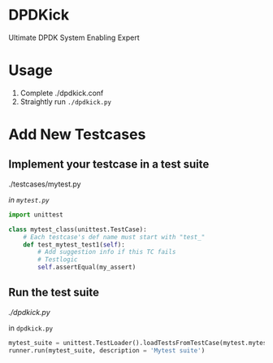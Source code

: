 # DPDKick
Ultimate DPDK System Enabling Expert

# Usage

1. Complete ./dpdkick.conf
2. Straightly run
`./dpdkick.py`

# Add New Testcases

## Implement your testcase in a test suite
./testcases/mytest.py

_in `mytest.py`_

```python
import unittest

class mytest_class(unittest.TestCase):
    # Each testcase's def name must start with "test_"
    def test_mytest_test1(self):
        # Add suggestion info if this TC fails
        # Testlogic
        self.assertEqual(my_assert)
```

## Run the test suite
_./dpdkick.py_

in `dpdkick.py`

```python
mytest_suite = unittest.TestLoader().loadTestsFromTestCase(mytest.mytest_class)
runner.run(mytest_suite, description = 'Mytest suite')
```
